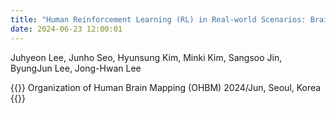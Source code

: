 ```yaml
---
title: "Human Reinforcement Learning (RL) in Real-world Scenarios: Brain Representation using Deep RL Agent"
date: 2024-06-23 12:00:01
---
```


Juhyeon Lee, Junho Seo, Hyunsung Kim, Minki Kim, Sangsoo Jin, ByungJun Lee, Jong-Hwan Lee

{{<format bright-green>}}
Organization of Human Brain Mapping (OHBM) 2024/Jun, Seoul, Korea
{{</format>}}
